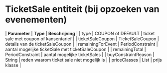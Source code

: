---
---

# TicketSale entiteit (bij opzoeken van evenementen)

| **Parameter** | **Type** | **Beschrijving** |
| type | COUPON of DEFAULT | ticket sale met coupon of kansentarief |
| ticketSaleCoupon | TicketSaleCoupon | details van de ticketSaleCoupon |
| remainingForEvent | PeriodConstraint | aantal mogelijke ticketSale met ticketSaleCoupon |
| remainingTotal | PeriodConstraint | aantal mogelijke ticketSales |
| buyConstraintReason | String | reden waarom ticket sale niet mogelijk is |
| priceClasses | List<PriceClass> | prijs klasse |